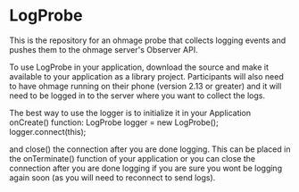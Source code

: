 LogProbe
========

This is the repository for an ohmage probe that collects logging events and pushes them to the ohmage server's Observer API.

To use LogProbe in your application, download the source and make it available to your application as a library project. Participants will also need to have ohmage running on their phone (version 2.13 or greater) and it will need to be logged in to the server where you want to collect the logs.

The best way to use the logger is to initialize it in your Application onCreate() function:
LogProbe logger = new LogProbe();
logger.connect(this);

and close() the connection after you are done logging. This can be placed in the onTerminate() function of your application or you can close the connection after you are done logging if you are sure you wont be logging again soon (as you will need to reconnect to send logs).